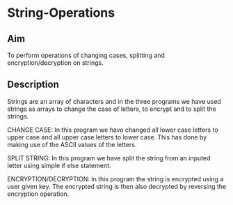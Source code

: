 # String-Operations
## Aim
To perform operations of changing cases, splitting and encryption/decryption on strings.
## Description
Strings are an array of characters and in the three programs we have used strings as arrays to change the case of letters, to encrypt and to split the strings.

CHANGE CASE: In this program we have changed all lower case letters to upper case and all upper case letters to lower case. This has done by making use of the ASCII values of the letters.

SPLIT STRING: In this program we have split the string from an inputed letter using simple if else statement. 

ENCRYPTION/DECRYPTION: In this program the string is encrypted using a user given key. The encrypted string is then also decrypted by reversing the encryption operation.
